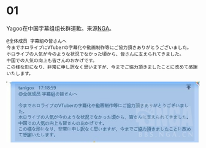 # 01

Yagoo在中国字幕组组长群道歉。来源[NGA](https://ngabbs.com/read.php?tid=24308421)。

```
@全体成员 字幕組の皆さんへ
今までホロライブにVTuberの字幕化や動画制作等にご協力頂きありがとうございました。
ホロライブの人気が今のような状況でなかった頃から、皆さんに支えられてきました。
中国での人気の向上も皆さんのおかげです。
この様な形になり、非常に申し訳なく思いますが、今までご協力頂きましたことに改めて感謝いたします。
```

![截图](img-yagoo-qq-group-apology.jpg)